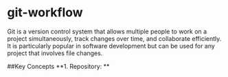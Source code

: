 # git-workflow
Git is a version control system that allows multiple people to work on a project simultaneously, track changes over time, and collaborate efficiently. It is particularly popular in software development but can be used for any project that involves file changes.

##Key Concepts
**1. Repository: **
